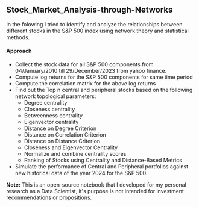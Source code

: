 ## Stock_Market_Analysis-through-Networks
In the folowing I tried to identify and analyze the relationships between different stocks in the S&P 500 index using network theory and statistical methods.

#### Approach
- Collect the stock data for all S&P 500 components from 04/January/2010 till 29/December/2023 from yahoo finance.
- Compute log returns for the S&P 500 components for same time period
- Compute the correlation matrix for the above log returns
- Find out the Top n central and peripheral stocks based on the following network topological parameters:
  - Degree centrality
  - Closeness centrality
  - Betweenness centrality
  - Eigenvector centrality
  - Distance on Degree Criterion
  - Distance on Correlation Criterion
  - Distance on Distance Criterion
  - Closeness and Eigenvector Centrality
  - Normalize and combine centrality scores
  - Ranking of Stocks using Centrality and Distance-Based Metrics
- Simulate the performance of Central and Peripheral portfolios against new historical data of the year 2024 for the S&P 500.

**Note:** This is an open-source notebook that I developed for my personal research as a Data Scientist, it's purpose is not intended for investment recommendations or propositions.
